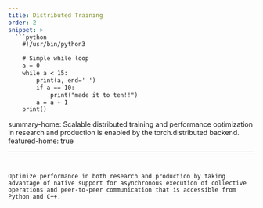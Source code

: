 ```yaml
---
title: Distributed Training
order: 2
snippet: >
  ```python
    #!/usr/bin/python3

    # Simple while loop
    a = 0
    while a < 15:
        print(a, end=' ')
        if a == 10:
            print("made it to ten!!")
        a = a + 1
    print()
  ```

summary-home: Scalable distributed training and performance optimization in research and production is enabled by the torch.distributed backend.
featured-home: true

---
```


Optimize performance in both research and production by taking advantage of native support for asynchronous execution of collective operations and peer-to-peer communication that is accessible from Python and C++.
